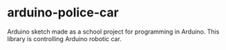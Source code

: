# arduino-police-car
Arduino sketch made as a school project for programming in Arduino. This library is controlling Arduino robotic car.

